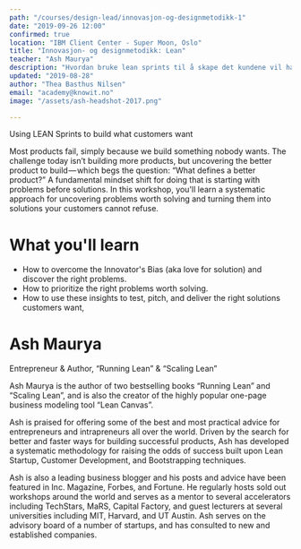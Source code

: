 ```yaml
---
path: "/courses/design-lead/innovasjon-og-designmetodikk-1"
date: "2019-09-26 12:00"
confirmed: true
location: "IBM Client Center - Super Moon, Oslo"
title: "Innovasjon- og designmetodikk: Lean"
teacher: "Ash Maurya"
description: "Hvordan bruke lean sprints til å skape det kundene vil ha. I denne workshoppen vil du lære verktøy for å finne og løse de riktige problemene og hvordan du jobber med kontinuerlig innovasjon."
updated: "2019-08-28"
author: "Thea Basthus Nilsen"
email: "academy@knowit.no"
image: "/assets/ash-headshot-2017.png"

---
```

Using LEAN Sprints to build what customers want

Most products fail, simply because we build something nobody wants. The challenge today isn’t building more products, but uncovering the better product to build — which begs the question: “What defines a better product?” A fundamental mindset shift for doing that is starting with problems before solutions. In this workshop, you'll learn a systematic approach for uncovering problems worth solving and turning them into solutions your customers cannot refuse.

# What you'll learn

- How to overcome the Innovator's Bias (aka love for solution) and discover the right problems.
- How to prioritize the right problems worth solving.
- How to use these insights to test, pitch, and deliver the right solutions customers want,

# Ash Maurya

Entrepreneur & Author, “Running Lean” & “Scaling Lean”

Ash Maurya is the author of two bestselling books “Running Lean” and “Scaling Lean”, and is also the creator of the highly popular one-page business modeling tool “Lean Canvas”. 

Ash is praised for offering some of the best and most practical advice for entrepreneurs and intrapreneurs all over the world. Driven by the search for better and faster ways for building successful products, Ash has developed a systematic methodology for raising the odds of success built upon Lean Startup, Customer Development, and Bootstrapping techniques. 

Ash is also a leading business blogger and his posts and advice have been featured in Inc. Magazine, Forbes, and Fortune. He regularly hosts sold out workshops around the world and serves as a mentor to several accelerators including TechStars, MaRS, Capital Factory, and guest lecturers at several universities including MIT, Harvard, and UT Austin. Ash serves on the advisory board of a number of startups, and has consulted to new and established companies.
